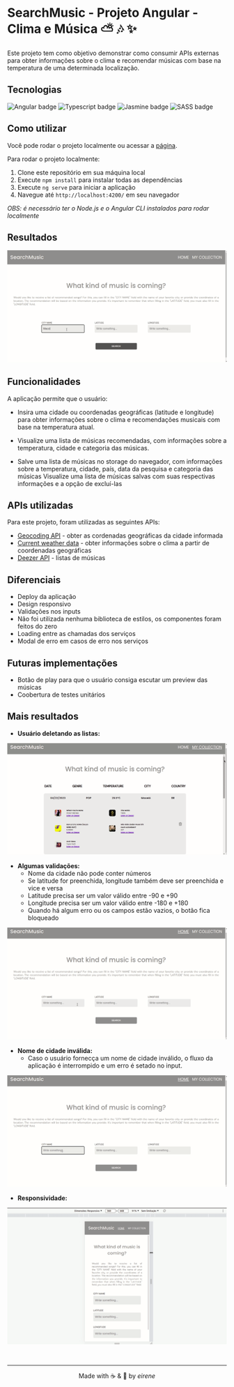 # SearchMusic - Projeto Angular - Clima e Música :partly_sunny: :notes: :sparkles:

Este projeto tem como objetivo demonstrar como consumir APIs externas para obter informações sobre o clima e recomendar músicas com base na temperatura de uma determinada localização.

## Tecnologias

![Angular badge](https://img.shields.io/badge/Angular-DD0031?style=for-the-badge&logo=angular&logoColor=white) ![Typescript badge](https://img.shields.io/badge/TypeScript-007ACC?style=for-the-badge&logo=typescript&logoColor=white) ![Jasmine badge](https://img.shields.io/badge/Jasmine-8A4182?style=for-the-badge&logo=Jasmine&logoColor=white) ![SASS badge](https://img.shields.io/badge/Sass-CC6699?style=for-the-badge&logo=sass&logoColor=white)

## Como utilizar

Você pode rodar o projeto localmente ou acessar a [página](https://desafio-front-end-vert.vercel.app/home).

Para rodar o projeto localmente:

1. Clone este repositório em sua máquina local
2. Execute `npm install` para instalar todas as dependências
2. Execute `ng serve` para iniciar a aplicação
3. Navegue até `http://localhost:4200/` em seu navegador

_OBS: é necessário ter o Node.js e o Angular CLI instalados para rodar localmente_

## Resultados

![GIF da aplicação](/src/assets/gifs/Peek%2022-04-2023%2016-17.gif)

## Funcionalidades

A aplicação permite que o usuário:

- Insira uma cidade ou coordenadas geográficas (latitude e longitude) para obter informações sobre o clima e recomendações musicais com base na temperatura atual.

- Visualize uma lista de músicas recomendadas, com informações sobre a temperatura, cidade e categoria das músicas.

- Salve uma lista de músicas no storage do navegador, com informações sobre a temperatura, cidade, país, data da pesquisa e categoria das músicas
Visualize uma lista de músicas salvas com suas respectivas informações e a opção de excluí-las

## APIs utilizadas
Para este projeto, foram utilizadas as seguintes APIs:

- [Geocoding API](https://openweathermap.org/api/geocoding-api) - obter as cordenadas geográficas da cidade informada
- [Current weather data](https://openweathermap.org/current) - obter informações sobre o clima a partir de coordenadas geográficas
- [Deezer API](https://developers.deezer.com/api) - listas de músicas



## Diferenciais

- Deploy da aplicação
- Design responsivo
- Validações nos inputs
- Não foi utilizada nenhuma biblioteca de estilos, os componentes foram feitos do zero
- Loading entre as chamadas dos serviços
- Modal de erro em casos de erro nos serviços

## Futuras implementações

- Botão de play para que o usuário  consiga escutar um preview das músicas
- Coobertura de testes unitários

## Mais resultados

- **Usuário deletando as listas:**

![GIF página listagem das recomendações](/src/assets/gifs/Peek%2022-04-2023%2016-18.gif)

- **Algumas validações:**
    - Nome da cidade não pode conter números
    - Se latitude for preenchida, longitude também deve ser preenchida e vice e versa
    - Latitude precisa ser um valor válido entre -90 e +90
    - Longitude precisa ser um valor válido entre -180 e +180
    - Quando há algum erro ou os campos estão vazios, o botão fica bloqueado

![GIF validações de input](/src/assets/gifs/Peek%2022-04-2023%2016-19.gif)

- **Nome de cidade inválida:**
    - Caso o usuário fornecça um nome de cidade inválido, o fluxo da aplicação é interrompido e um erro é setado no input.

![GIF nome de cidade inválido](/src/assets/gifs/Peek%2022-04-2023%2016-20.gif)

- **Responsividade:**

![GIF alterando a largura da aplicação](/src/assets/gifs/Peek%2022-04-2023%2016-42.gif)

<br>

<hr>

<div align="center">
    Made with ☕ & &#128156; by <i>eirene</>
</div>


